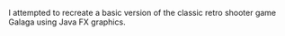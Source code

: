 I attempted to recreate a basic version of the classic retro shooter game Galaga using Java FX graphics.

